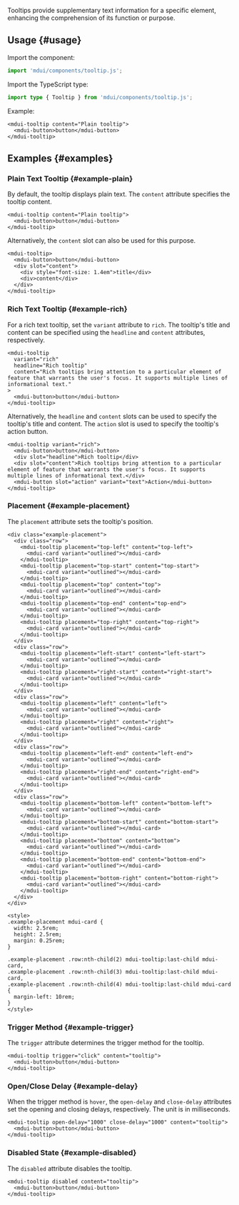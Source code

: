 Tooltips provide supplementary text information for a specific element, enhancing the comprehension of its function or purpose.

## Usage {#usage}

Import the component:

```js
import 'mdui/components/tooltip.js';
```

Import the TypeScript type:

```ts
import type { Tooltip } from 'mdui/components/tooltip.js';
```

Example:

```html,example
<mdui-tooltip content="Plain tooltip">
  <mdui-button>button</mdui-button>
</mdui-tooltip>
```

## Examples {#examples}

### Plain Text Tooltip {#example-plain}

By default, the tooltip displays plain text. The `content` attribute specifies the tooltip content.

```html,example,expandable
<mdui-tooltip content="Plain tooltip">
  <mdui-button>button</mdui-button>
</mdui-tooltip>
```

Alternatively, the `content` slot can also be used for this purpose.

```html,example,expandable
<mdui-tooltip>
  <mdui-button>button</mdui-button>
  <div slot="content">
    <div style="font-size: 1.4em">title</div>
    <div>content</div>
  </div>
</mdui-tooltip>
```

### Rich Text Tooltip {#example-rich}

For a rich text tooltip, set the `variant` attribute to `rich`. The tooltip's title and content can be specified using the `headline` and `content` attributes, respectively.

```html,example,expandable
<mdui-tooltip
  variant="rich"
  headline="Rich tooltip"
  content="Rich tooltips bring attention to a particular element of feature that warrants the user's focus. It supports multiple lines of informational text."
>
  <mdui-button>button</mdui-button>
</mdui-tooltip>
```

Alternatively, the `headline` and `content` slots can be used to specify the tooltip's title and content. The `action` slot is used to specify the tooltip's action button.

```html,example,expandable
<mdui-tooltip variant="rich">
  <mdui-button>button</mdui-button>
  <div slot="headline">Rich tooltip</div>
  <div slot="content">Rich tooltips bring attention to a particular element of feature that warrants the user's focus. It supports multiple lines of informational text.</div>
  <mdui-button slot="action" variant="text">Action</mdui-button>
</mdui-tooltip>
```

### Placement {#example-placement}

The `placement` attribute sets the tooltip's position.

```html,example,expandable
<div class="example-placement">
  <div class="row">
    <mdui-tooltip placement="top-left" content="top-left">
      <mdui-card variant="outlined"></mdui-card>
    </mdui-tooltip>
    <mdui-tooltip placement="top-start" content="top-start">
      <mdui-card variant="outlined"></mdui-card>
    </mdui-tooltip>
    <mdui-tooltip placement="top" content="top">
      <mdui-card variant="outlined"></mdui-card>
    </mdui-tooltip>
    <mdui-tooltip placement="top-end" content="top-end">
      <mdui-card variant="outlined"></mdui-card>
    </mdui-tooltip>
    <mdui-tooltip placement="top-right" content="top-right">
      <mdui-card variant="outlined"></mdui-card>
    </mdui-tooltip>
  </div>
  <div class="row">
    <mdui-tooltip placement="left-start" content="left-start">
      <mdui-card variant="outlined"></mdui-card>
    </mdui-tooltip>
    <mdui-tooltip placement="right-start" content="right-start">
      <mdui-card variant="outlined"></mdui-card>
    </mdui-tooltip>
  </div>
  <div class="row">
    <mdui-tooltip placement="left" content="left">
      <mdui-card variant="outlined"></mdui-card>
    </mdui-tooltip>
    <mdui-tooltip placement="right" content="right">
      <mdui-card variant="outlined"></mdui-card>
    </mdui-tooltip>
  </div>
  <div class="row">
    <mdui-tooltip placement="left-end" content="left-end">
      <mdui-card variant="outlined"></mdui-card>
    </mdui-tooltip>
    <mdui-tooltip placement="right-end" content="right-end">
      <mdui-card variant="outlined"></mdui-card>
    </mdui-tooltip>
  </div>
  <div class="row">
    <mdui-tooltip placement="bottom-left" content="bottom-left">
      <mdui-card variant="outlined"></mdui-card>
    </mdui-tooltip>
    <mdui-tooltip placement="bottom-start" content="bottom-start">
      <mdui-card variant="outlined"></mdui-card>
    </mdui-tooltip>
    <mdui-tooltip placement="bottom" content="bottom">
      <mdui-card variant="outlined"></mdui-card>
    </mdui-tooltip>
    <mdui-tooltip placement="bottom-end" content="bottom-end">
      <mdui-card variant="outlined"></mdui-card>
    </mdui-tooltip>
    <mdui-tooltip placement="bottom-right" content="bottom-right">
      <mdui-card variant="outlined"></mdui-card>
    </mdui-tooltip>
  </div>
</div>

<style>
.example-placement mdui-card {
  width: 2.5rem;
  height: 2.5rem;
  margin: 0.25rem;
}

.example-placement .row:nth-child(2) mdui-tooltip:last-child mdui-card,
.example-placement .row:nth-child(3) mdui-tooltip:last-child mdui-card,
.example-placement .row:nth-child(4) mdui-tooltip:last-child mdui-card {
  margin-left: 10rem;
}
</style>
```

### Trigger Method {#example-trigger}

The `trigger` attribute determines the trigger method for the tooltip.

```html,example,expandable
<mdui-tooltip trigger="click" content="tooltip">
  <mdui-button>button</mdui-button>
</mdui-tooltip>
```

### Open/Close Delay {#example-delay}

When the trigger method is `hover`, the `open-delay` and `close-delay` attributes set the opening and closing delays, respectively. The unit is in milliseconds.

```html,example,expandable
<mdui-tooltip open-delay="1000" close-delay="1000" content="tooltip">
  <mdui-button>button</mdui-button>
</mdui-tooltip>
```

### Disabled State {#example-disabled}

The `disabled` attribute disables the tooltip.

```html,example,expandable
<mdui-tooltip disabled content="tooltip">
  <mdui-button>button</mdui-button>
</mdui-tooltip>
```
